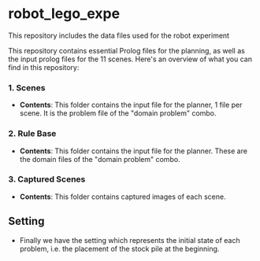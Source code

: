 # robot_lego_expe
This repository includes the data files used for the robot experiment


This repository contains essential Prolog files for the planning, as well as the input prolog files for the 11 scenes. Here's an overview of what you can find in this repository:

### 1. Scenes 
- **Contents**: This folder contains the input file for the planner, 1 file per scene. It is the problem file of the "domain problem" combo.

### 2. Rule Base
- **Contents**: This folder contains the input file for the planner. These are the domain files of the "domain problem" combo.

### 3. Captured Scenes
- **Contents**: This folder contains captured images of each scene.

## Setting
- Finally we have the setting which represents the initial state of each problem, i.e. the placement of the stock pile at the beginning.

